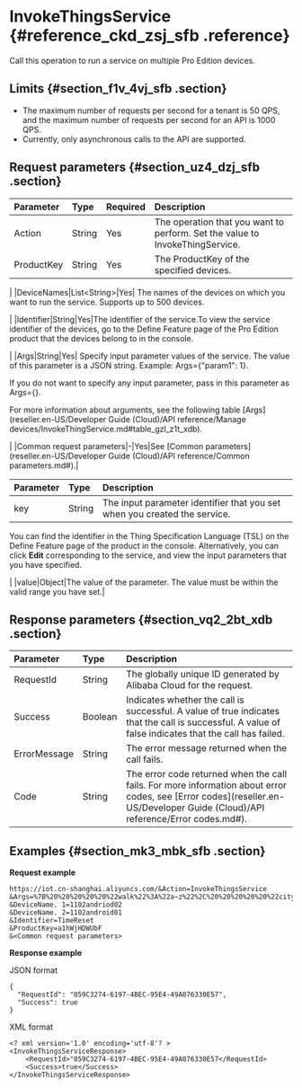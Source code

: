 # InvokeThingsService {#reference_ckd_zsj_sfb .reference}

Call this operation to run a service on multiple Pro Edition devices.

## Limits {#section_f1v_4vj_sfb .section}

-   The maximum number of requests per second for a tenant is 50 QPS, and the maximum number of requests per second for an API is 1000 QPS.
-   Currently, only asynchronous calls to the API are supported.

## Request parameters {#section_uz4_dzj_sfb .section}

|Parameter|Type|Required|Description|
|:--------|:---|:-------|:----------|
|Action|String|Yes|The operation that you want to perform. Set the value to InvokeThingService.|
|ProductKey|String|Yes| The ProductKey of the specified devices.

 |
|DeviceNames|List<String\>|Yes| The names of the devices on which you want to run the service. Supports up to 500 devices.

 |
|Identifier|String|Yes|The identifier of the service.To view the service identifier of the devices, go to the Define Feature page of the Pro Edition product that the devices belong to in the console.

|
|Args|String|Yes| Specify input parameter values of the service. The value of this parameter is a JSON string. Example: Args=\{"param1": 1\}.

 If you do not want to specify any input parameter, pass in this parameter as Args=\{\}.

 For more information about arguments, see the following table [Args](reseller.en-US/Developer Guide (Cloud)/API reference/Manage devices/InvokeThingService.md#table_gzl_z1t_xdb).

 |
|Common request parameters|-|Yes|See [Common parameters](reseller.en-US/Developer Guide (Cloud)/API reference/Common parameters.md#).|

|Parameter|Type|Description|
|:--------|:---|:----------|
|key|String| The input parameter identifier that you set when you created the service.

 You can find the identifier in the Thing Specification Language \(TSL\) on the Define Feature page of the product in the console. Alternatively, you can click **Edit** corresponding to the service, and view the input parameters that you have specified.

 |
|value|Object|The value of the parameter. The value must be within the valid range you have set.|

## Response parameters {#section_vq2_2bt_xdb .section}

|Parameter|Type|Description|
|:--------|:---|:----------|
|RequestId|String|The globally unique ID generated by Alibaba Cloud for the request.|
|Success|Boolean|Indicates whether the call is successful. A value of true indicates that the call is successful. A value of false indicates that the call has failed.|
|ErrorMessage|String|The error message returned when the call fails.|
|Code|String|The error code returned when the call fails. For more information about error codes, see [Error codes](reseller.en-US/Developer Guide (Cloud)/API reference/Error codes.md#).|

## Examples {#section_mk3_mbk_sfb .section}

**Request example**

```
https://iot.cn-shanghai.aliyuncs.com/&Action=InvokeThingsService
&Args=%7B%20%20%20%20%20%22walk%22%3A%22a~z%22%2C%20%20%20%20%20%22city%22%3A%22shanghai%22%20%7D
&DeviceName. 1=1102andriod02
&DeviceName. 2=1102android01
&Identifier=TimeReset
&ProductKey=a1hWjHDWUbF
&<Common request parameters>
```

**Response example**

JSON format

```
{
  "RequestId": "059C3274-6197-4BEC-95E4-49A076330E57",
  "Success": true
}
```

XML format

```
<? xml version='1.0' encoding='utf-8'? >
<InvokeThingsServiceResponse>
    <RequestId>"059C3274-6197-4BEC-95E4-49A076330E57</RequestId>
    <Success>true</Success>
</InvokeThingsServiceResponse>
```

